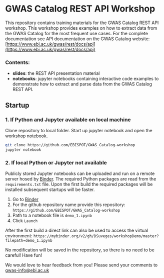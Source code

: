 # GWAS Catalog REST API Workshop

This repository contains training materials for the GWAS Catalog REST API workshop. This workshop provides examples on how to extract data from the GWAS Catalog for the most frequent use cases. For the complete documentation see API documentation on the GWAS Catalog website: [https://www.ebi.ac.uk/gwas/rest/docs/api](https://www.ebi.ac.uk/gwas/rest/docs/api)

### Contents:

* **slides**: the REST API presentation material
* **notebooks**: jupyter notebooks containing interactive code examples to demonstrate how to extract and parse data from the GWAS Catalog REST API. 

## Startup

### 1. If Python and Jupyter available on local machine

Clone repository to local folder. Start up jupyter notebook and open the workshop notebook.

```bash
git clone https://github.com/EBISPOT/GWAS_Catalog-workshop 
jupyter notebook
```

### 2. If local Python or Jupyter not available

Publicly stored Jupyter notebooks can be uploaded and run on a remote server hosed by [Binder](https://mybinder.org/). The required Python packages are read from the `requirements.txt` file. Upon the first build the required packages will be installed subsequent startups will be faster. 

1. Go to [Binder](https://mybinder.org/)
2. For the github repository name provide this repository: `https://github.com/EBISPOT/GWAS_Catalog-workshop`
3. Path to a notebook file is `demo_1.ipynb`
4. Click `Launch`

After the first build a direct link can also be used to access the virtual environment: 
`https://mybinder.org/v2/gh/DSuveges/workshopDemo/master?filepath=demo_1.ipynb`

No modification will be saved in the repository, so there is no need to be careful! Have fun! 

We would love to hear feedback from you! Please send your comments to [gwas-info@ebi.ac.uk](gwas-info@ebi.ac.uk)
